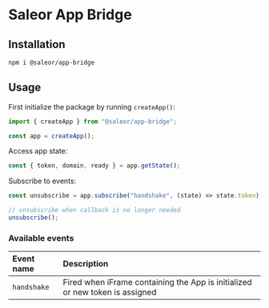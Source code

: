 # Saleor App Bridge

## Installation

```bash
npm i @saleor/app-bridge
```

## Usage

First initialize the package by running `createApp()`:
```js
import { createApp } from "@saleor/app-bridge";

const app = createApp();
```

Access app state:
```js
const { token, domain, ready } = app.getState();
```

Subscribe to events:
```js
const unsubscribe = app.subscribe("handshake", (state) => state.token);

// unsubscribe when callback is no longer needed
unsubscribe();
```

### Available events
| Event name  | Description                                                                      |
| :---------  | :------------------------------------------------------------------------------- |
| `handshake` | Fired when iFrame containing the App is initialized or new token is assigned     |
